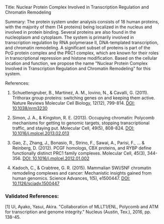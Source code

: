 Title: Nuclear Protein Complex Involved in Transcription Regulation and Chromatin Remodeling

Summary: The protein system under analysis consists of 18 human proteins, with the majority of them (14 proteins) being localized in the nucleus and involved in protein binding. Several proteins are also found in the nucleoplasm and cytoplasm. The system is primarily involved in transcription regulation by RNA polymerase II, DNA-templated transcription, and chromatin remodeling. A significant subset of proteins is part of the PcG protein complex and the PRC1 complex, which are known for their roles in transcriptional repression and histone modification. Based on the cellular location and function, we propose the name "Nuclear Protein Complex Involved in Transcription Regulation and Chromatin Remodeling" for this system.

References:

1. Schuettengruber, B., Martinez, A. M., Iovino, N., & Cavalli, G. (2011). Trithorax group proteins: switching genes on and keeping them active. Nature Reviews Molecular Cell Biology, 12(12), 799-814. [DOI: 10.1038/nrm3230](https://www.nature.com/articles/nrm3230)

2. Simon, J. A., & Kingston, R. E. (2013). Occupying chromatin: Polycomb mechanisms for getting to genomic targets, stopping transcriptional traffic, and staying put. Molecular Cell, 49(5), 808-824. [DOI: 10.1016/j.molcel.2013.02.013](https://www.cell.com/molecular-cell/fulltext/S1097-2765(13)00148-2)

3. Gao, Z., Zhang, J., Bonasio, R., Strino, F., Sawai, A., Parisi, F., ... & Reinberg, D. (2012). PCGF homologs, CBX proteins, and RYBP define functionally distinct PRC1 family complexes. Molecular Cell, 45(3), 344-356. [DOI: 10.1016/j.molcel.2012.01.002](https://www.cell.com/molecular-cell/fulltext/S1097-2765(12)00050-2)

4. Kadoch, C., & Crabtree, G. R. (2015). Mammalian SWI/SNF chromatin remodeling complexes and cancer: Mechanistic insights gained from human genomics. Science Advances, 1(5), e1500447. [DOI: 10.1126/sciadv.1500447](https://advances.sciencemag.org/content/1/5/e1500447)

### Validated References: 

[1] Ui, Ayako, Yasui, Akira. "Collaboration of MLLT1/ENL, Polycomb and ATM for transcription and genome integrity." Nucleus (Austin, Tex.), 2016, pp. 138-45.

